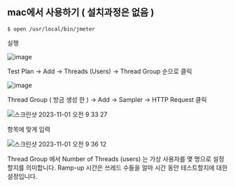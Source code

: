 ## mac에서 사용하기 ( 설치과정은 없음 )

```
$ open /usr/local/bin/jmeter
```

실행

![image](https://github.com/NamSeonw/etc/assets/54805517/04e532a5-b3a4-4445-ac82-212ccc5a0354)

Test Plan -> Add -> Threads (Users) -> Thread Group 순으로 클릭

![image](https://github.com/NamSeonw/etc/assets/54805517/ef8b9d89-35c9-4eaf-8d81-21460f01d740)

Thread Group ( 방금 생성 한 ) -> Add -> Sampler -> HTTP Request 클릭

![스크린샷 2023-11-01 오전 9 33 27](https://github.com/NamSeonw/etc/assets/54805517/8ddc8247-7541-4403-a7a6-ce092adb404c)

항목에 맞게 입력

![스크린샷 2023-11-01 오전 9 36 12](https://github.com/NamSeonw/etc/assets/54805517/ac4cc02f-fa3d-4883-981c-80f9a191019e)

Thread Group 에서
Number of Threads (users) 는 가상 사용자를 몇 명으로 설정할지를 의미합니다.
Ramp-up 시간은 쓰레드 수들을 얼마 시간 동안 테스트할지에 대한 설정입니다.
